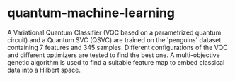 # quantum-machine-learning
A Variational Quantum Classifier (VQC based on a parametrized quantum circuit) and a Quantum SVC (QSVC) are trained on the 'penguins' dataset containing 7 features and 345 samples.
Different configurations of the VQC and different optimizers are tested to find the best one.
A multi-objective genetic algorithm is used to find a suitable feature map to embed classical data into a Hilbert space.
